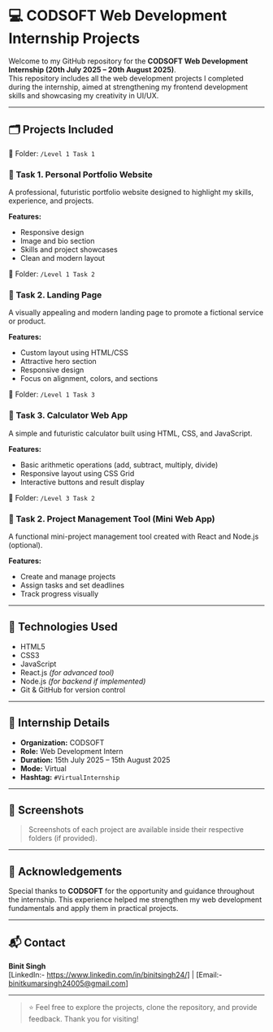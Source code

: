 # 💻 CODSOFT Web Development Internship Projects

Welcome to my GitHub repository for the **CODSOFT Web Development Internship (20th July 2025 – 20th August 2025)**.  
This repository includes all the web development projects I completed during the internship, aimed at strengthening my frontend development skills and showcasing my creativity in UI/UX.

---

## 🗂️ Projects Included

📁 Folder: `/Level 1 Task 1`
### 🔹 Task 1. Personal Portfolio Website
A professional, futuristic portfolio website designed to highlight my skills, experience, and projects.

**Features:**
- Responsive design
- Image and bio section
- Skills and project showcases
- Clean and modern layout

📁 Folder: `/Level 1 Task 2`
### 🔹 Task 2. Landing Page
A visually appealing and modern landing page to promote a fictional service or product.

**Features:**
- Custom layout using HTML/CSS
- Attractive hero section
- Responsive design
- Focus on alignment, colors, and sections

📁 Folder: `/Level 1 Task 3`
### 🔹 Task 3. Calculator Web App
A simple and futuristic calculator built using HTML, CSS, and JavaScript.

**Features:**
- Basic arithmetic operations (add, subtract, multiply, divide)
- Responsive layout using CSS Grid
- Interactive buttons and result display

📁 Folder: `/Level 3 Task 2`
### 🔹 Task 2. Project Management Tool (Mini Web App)
A functional mini-project management tool created with React and Node.js (optional).

**Features:**
- Create and manage projects
- Assign tasks and set deadlines
- Track progress visually

---

## 🚀 Technologies Used

- HTML5
- CSS3
- JavaScript
- React.js *(for advanced tool)*
- Node.js *(for backend if implemented)*
- Git & GitHub for version control

---

## 📌 Internship Details

- **Organization:** CODSOFT  
- **Role:** Web Development Intern  
- **Duration:** 15th July 2025 – 15th August 2025  
- **Mode:** Virtual  
- **Hashtag:** `#VirtualInternship`

---

## 📸 Screenshots

> Screenshots of each project are available inside their respective folders (if provided).

---

## 🙌 Acknowledgements

Special thanks to **CODSOFT** for the opportunity and guidance throughout the internship. This experience helped me strengthen my web development fundamentals and apply them in practical projects.

---

## 📬 Contact

**Binit Singh**  
[LinkedIn:- https://www.linkedin.com/in/binitsingh24/] | [Email:- binitkumarsingh24005@gmail.com]

---

> ⭐ Feel free to explore the projects, clone the repository, and provide feedback. Thank you for visiting!
